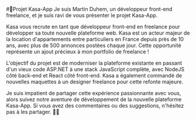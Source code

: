 #🏡Projet Kasa-App
Je suis Martin Duhem, un développeur front-end freelance, et je suis ravi de vous présenter le projet Kasa-App.

Kasa vous recrute en tant que développeur front-end en freelance pour développer sa toute nouvelle plateforme web. Kasa est un acteur majeur de la location d'appartements entre particuliers en France depuis près de 10 ans, avec plus de 500 annonces postées chaque jour. Cette opportunité représente un ajout précieux à mon portfolio de freelance !

L'objectif du projet est de moderniser la plateforme existante en passant d'un vieux code ASP.NET à une stack JavaScript complète, avec NodeJS côté back-end et React côté front-end. Kasa a également commandé de nouvelles maquettes à un designer freelance pour cette refonte majeure.

Je suis impatient de partager cette expérience passionnante avec vous, alors suivez notre aventure de développement de la nouvelle plateforme Kasa-App. Si vous avez des commentaires ou des suggestions, n'hésitez pas à les partager. 🏡🚀
